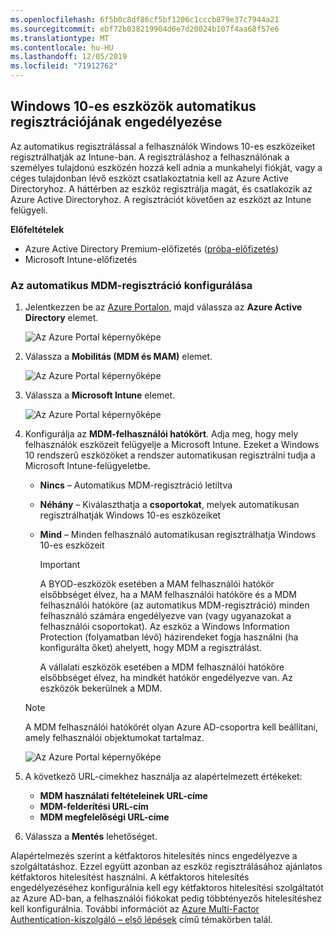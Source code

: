 ```yaml
---
ms.openlocfilehash: 6f5b0c8df86cf5bf1206c1cccb879e37c7944a21
ms.sourcegitcommit: ebf72b038219904d6e7d20024b107f4aa68f57e6
ms.translationtype: MT
ms.contentlocale: hu-HU
ms.lasthandoff: 12/05/2019
ms.locfileid: "71912762"
---
```

## <a name="enable-windows-10-automatic-enrollment"></a>Windows 10-es eszközök automatikus regisztrációjának engedélyezése

Az automatikus regisztrálással a felhasználók Windows 10-es eszközeiket regisztrálhatják az Intune-ban. A regisztráláshoz a felhasználónak a személyes tulajdonú eszközén hozzá kell adnia a munkahelyi fiókját, vagy a céges tulajdonban lévő eszközt csatlakoztatnia kell az Azure Active Directoryhoz. A háttérben az eszköz regisztrálja magát, és csatlakozik az Azure Active Directoryhoz. A regisztrációt követően az eszközt az Intune felügyeli.

**Előfeltételek**

- Azure Active Directory Premium-előfizetés ([próba-előfizetés](http://go.microsoft.com/fwlink/?LinkID=816845))
- Microsoft Intune-előfizetés

### <a name="configure-automatic-mdm-enrollment"></a>Az automatikus MDM-regisztráció konfigurálása

1. Jelentkezzen be az [Azure Portalon](https://portal.azure.com), majd válassza az **Azure Active Directory** elemet.

   ![Az Azure Portal képernyőképe](../enrollment/media/windows-enroll/auto-enroll-azure-main.png)

2. Válassza a **Mobilitás (MDM és MAM)** elemet.

   ![Az Azure Portal képernyőképe](../enrollment/media/windows-enroll/auto-enroll-mdm.png)

3. Válassza a **Microsoft Intune** elemet.

   ![Az Azure Portal képernyőképe](../enrollment/media/windows-enroll/auto-enroll-intune.png)

4. Konfigurálja az **MDM-felhasználói hatókört**. Adja meg, hogy mely felhasználók eszközeit felügyelje a Microsoft Intune. Ezeket a Windows 10 rendszerű eszközöket a rendszer automatikusan regisztrálni tudja a Microsoft Intune-felügyeletbe.

   - **Nincs** – Automatikus MDM-regisztráció letiltva
   - **Néhány** – Kiválaszthatja a **csoportokat**, melyek automatikusan regisztrálhatják Windows 10-es eszközeiket
   - **Mind** – Minden felhasználó automatikusan regisztrálhatja Windows 10-es eszközeit

      > [!IMPORTANT]
      > A BYOD-eszközök esetében a MAM felhasználói hatókör elsőbbséget élvez, ha a MAM felhasználói hatóköre és a MDM felhasználói hatóköre (az automatikus MDM-regisztráció) minden felhasználó számára engedélyezve van (vagy ugyanazokat a felhasználói csoportokat). Az eszköz a Windows Information Protection (folyamatban lévő) házirendeket fogja használni (ha konfigurálta őket) ahelyett, hogy MDM a regisztrálást.
      >
      > A vállalati eszközök esetében a MDM felhasználói hatóköre elsőbbséget élvez, ha mindkét hatókör engedélyezve van. Az eszközök bekerülnek a MDM.

   > [!NOTE]
   > A MDM felhasználói hatókörét olyan Azure AD-csoportra kell beállítani, amely felhasználói objektumokat tartalmaz.

   ![Az Azure Portal képernyőképe](../enrollment/media/windows-enroll/auto-enroll-scope.png)

5. A következő URL-címekhez használja az alapértelmezett értékeket:
    - **MDM használati feltételeinek URL-címe**
    - **MDM-felderítési URL-cím**
    - **MDM megfelelőségi URL-címe**

6. Válassza a **Mentés** lehetőséget.

Alapértelmezés szerint a kétfaktoros hitelesítés nincs engedélyezve a szolgáltatáshoz. Ezzel együtt azonban az eszköz regisztrálásához ajánlatos kétfaktoros hitelesítést használni. A kétfaktoros hitelesítés engedélyezéséhez konfigurálnia kell egy kétfaktoros hitelesítési szolgáltatót az Azure AD-ban, a felhasználói fiókokat pedig többtényezős hitelesítéshez kell konfigurálnia. További információt az [Azure Multi-Factor Authentication-kiszolgáló – első lépések](https://docs.microsoft.com/azure/multi-factor-authentication/multi-factor-authentication-get-started-cloud) című témakörben talál.
